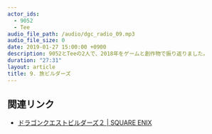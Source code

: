 ```yaml
---
actor_ids:
  - 9052
  - Tee
audio_file_path: /audio/dgc_radio_09.mp3
audio_file_size: 0
date: 2019-01-27 15:00:00 +0900
description: 9052とTeeの2人で、2018年をゲームと創作物で振り返りました。
duration: "27:31"
layout: article
title: 9. 旅ビルダーズ
---
```


## 関連リンク

- [ドラゴンクエストビルダーズ２ | SQUARE ENIX](http://www.dragonquest.jp/builders2/)